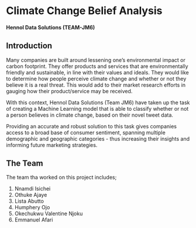 # Climate Change Belief Analysis 
#### Hennol Data Solutions (TEAM-JM6)

## Introduction

Many companies are built around lessening one’s environmental impact or carbon footprint. They offer products and services that are environmentally friendly and sustainable, in line with their values and ideals. They would like to determine how people perceive climate change and whether or not they believe it is a real threat. This would add to their market research efforts in gauging how their product/service may be received.

With this context, Hennol Data Solutions (Team JM6) have taken up the task of creating a Machine Learning model that is able to classify whether or not a person believes in climate change, based on their novel tweet data.

Providing an accurate and robust solution to this task gives companies access to a broad base of consumer sentiment, spanning multiple demographic and geographic categories - thus increasing their insights and informing future marketing strategies.

## The Team

The team tha worked on this project includes;
1. Nnamdi Isichei
2. Othuke Ajaye
3. Lista Abutto
4. Humphery Ojo
5. Okechukwu Valentine Njoku
6. Emmanuel Afari